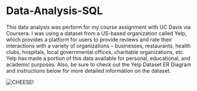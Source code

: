 # Data-Analysis-SQL
This data analysis was perform for my course assignment with UC Davis via Coursera. I was using a dataset from a US-based organization called Yelp, which provides a platform for users to provide reviews and rate their interactions with a variety of organizations – businesses, restaurants, health clubs, hospitals, local governmental offices, charitable organizations, etc. Yelp has made a portion of this data available for personal, educational, and academic purposes. Also, be sure to check out the Yelp Dataset ER Diagram and instructions below for more detailed information on the dataset.

![CHEESE!](https://user-images.githubusercontent.com/110964962/185071183-12794310-82d9-4def-b4b4-a2ab3eb72c00.png)
